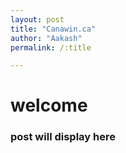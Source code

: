 ```yaml
---
layout: post
title: "Canawin.ca"
author: "Aakash"
permalink: /:title

---
```


# welcome



### post will display here